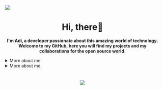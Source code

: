 <img src =  "https://cdn.discordapp.com/attachments/916010696406347776/986563245529763880/topo_readme-svg_1.png">
<h1 align="center">Hi, there👋</h1>
<p align="center">
    <b>I'm Adi, a developer passionate about this amazing world of technology. Welcome to my GitHub, here you will find my projects and my collaborations for the open source world.</b>
</p>

<details>
    <summary>More about me</summary>
   
    <ul>
        <li><b>🔭 I’m Born and Living in India</b></li>
        <li><b>😁 I’m a 19 year old Collage Student</b></li>
        <li><b>🎯 Contribute and create open source projects</b></li>
        <li><b>🌱 I’m currently learning C |C++| Web Devlopment | Game Devlopment</b> </li>
        <li><b>😄 Pronouns: He/Him</b></li>
    </ul>
</details>

<details>
    <summary>More about me</summary>
    
    <ul>
        <li>🎓 Technician in System Development by ETEC</li>
        <li>🎯 Contribute and create open source projects</li>
        <li>📚 I'm studying Python | Algorithms | Dev Web | English</li>
        <li>💬 You can ask me questions, I like to help!</li>
        <li>🌑 Observing space</li>
        <li>🎮 Find me in the gaming world: <b>TheuzzLivee</b></li>
    </ul>
</details>

<h1 align="center"><img src =  "https://github-readme-stats.vercel.app/api?username=MrAdityaBhoyar&&show_icons=true&title_color=ffffff&icon_color=bb2acf&text_color=daf7dc&bg_color=151515"></h1>





<p align="left">
</p>

